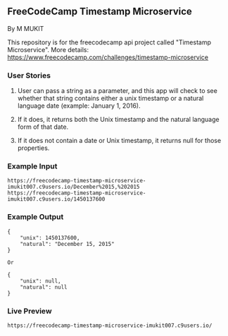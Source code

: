 ## FreeCodeCamp Timestamp Microservice
By M MUKIT

This repository is for the freecodecamp api project called "Timestamp Microservice". More details: https://www.freecodecamp.com/challenges/timestamp-microservice

### User Stories

1. User can pass a string as a parameter, and this app will check to see whether that string contains either a unix timestamp or a natural language date (example: January 1, 2016).

2. If it does, it returns both the Unix timestamp and the natural language form of that date.

3. If it does not contain a date or Unix timestamp, it returns null for those properties.

### Example Input 

```
https://freecodecamp-timestamp-microservice-imukit007.c9users.io/December%2015,%202015
https://freecodecamp-timestamp-microservice-imukit007.c9users.io/1450137600
```

### Example Output

```
{ 
    "unix": 1450137600, 
    "natural": "December 15, 2015" 
}

Or

{ 
    "unix": null, 
    "natural": null 
}
```

### Live Preview

```
https://freecodecamp-timestamp-microservice-imukit007.c9users.io/
```
